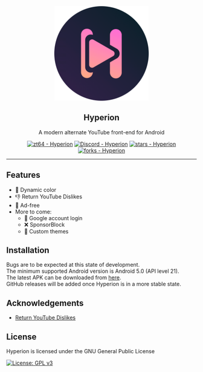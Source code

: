 <div align="center">
  <img src="assets/logo.png" width=250>

## Hyperion

A modern alternate YouTube front-end for Android

[![zt64 - Hyperion](https://img.shields.io/static/v1?label=zt64&message=Hyperion&color=teal&logo=github&style=for-the-badge)](https://github.com/zt64/Hyperion "Go to GitHub repo")
[![Discord - Hyperion](https://img.shields.io/discord/952784045702537246?color=teal&label=Hyperion&logo=Discord&logoColor=white&style=for-the-badge)](https://discord.gg/nsvwH5xDQM "Join our discord server")
[![stars - Hyperion](https://img.shields.io/github/stars/zt64/Hyperion?style=for-the-badge)](https://github.com/zt64/Hyperion)
[![forks - Hyperion](https://img.shields.io/github/forks/zt64/Hyperion?style=for-the-badge)](https://github.com/zt64/Hyperion)

  <hr>
</div>

## Features

- :art: Dynamic color
- :thumbsdown: Return YouTube Dislikes
- :no_entry_sign: Ad-free
- More to come:
    - :bust_in_silhouette: Google account login
    - :x: SponsorBlock
    - :art: Custom themes

## Installation

Bugs are to be expected at this state of development. <br>
The minimum supported Android version is Android 5.0 (API level 21). <br>
The latest APK can be downloaded
from [here](https://nightly.link/zt64/Hyperion/workflows/build-debug/main/app-debug.zip). <br>
GitHub releases will be added once Hyperion is in a more stable state.

## Acknowledgements

- [Return YouTube Dislikes](https://github.com/Anarios/return-youtube-dislike)

## License

Hyperion is licensed under the GNU General Public License

[![License: GPL v3](https://img.shields.io/badge/License-GPL%20v3-blue.svg?style=for-the-badge)](https://www.gnu.org/licenses/gpl-3.0)